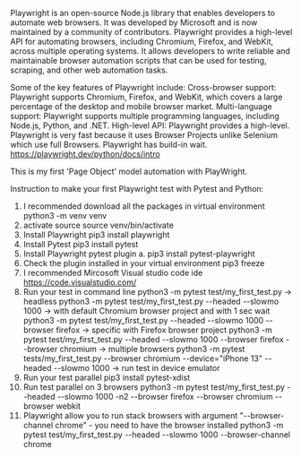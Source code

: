 Playwright is an open-source Node.js library that enables developers to automate web browsers. It was developed by Microsoft and is now maintained by a community of contributors. Playwright provides a high-level API for automating browsers, including Chromium, Firefox, and WebKit, across multiple operating systems. It allows developers to write reliable and maintainable browser automation scripts that can be used for testing, scraping, and other web automation tasks.

Some of the key features of Playwright include:
Cross-browser support: Playwright supports Chromium, Firefox, and WebKit, which covers a large percentage of the desktop and mobile browser market.
Multi-language support: Playwright supports multiple programming languages, including Node.js, Python, and .NET.
High-level API: Playwright provides a high-level. 
Playwright is very fast because it uses Browser Projects unlike Selenium which use full Browsers. Playwright has build-in wait.
https://playwright.dev/python/docs/intro

This is my first 'Page Object' model automation with PlayWright.

Instruction to make your first Playwright test with Pytest and Python:
1. I recommended download all the packages in virtual environment
  python3 -m venv venv
2. activate source
  source venv/bin/activate
3. Install Playwright
  pip3 install playwright
4. Install Pytest
  pip3 install pytest
5. Install Playwright pytest plugin
  a. pip3 install pytest-playwright
6. Check the plugin installed in your virtual environment
  pip3 freeze
7. I recommended Mircosoft Visual studio code ide
  https://code.visualstudio.com/
8. Run your test in command line
  python3 -m pytest test/my_first_test.py -> headless
  python3 -m pytest test/my_first_test.py --headed --slowmo 1000 -> with default Chromium browser project and with 1 sec wait
  python3 -m pytest test/my_first_test.py --headed --slowmo 1000 --browser firefox -> specific with Firefox browser project
  python3 -m pytest test/my_first_test.py --headed --slowmo 1000 --browser firefox --browser chromium -> multiple browsers
  python3 -m pytest tests/my_first_test.py --browser chromium --device="iPhone 13"  --headed --slowmo 1000 -> run test in device emulator
 9. Run your test parallel
  pip3 install pytest-xdist
 10. Run test parallel on 3 browsers
  python3 -m pytest test/my_first_test.py --headed --slowmo 1000 -n2 --browser firefox --browser chromium --browser webkit
 11. Playwright allow you to run stack browsers with argument "--browser-channel chrome" - you need to have the browser installed
  python3 -m pytest test/my_first_test.py --headed --slowmo 1000 --browser-channel chrome 


  
  
